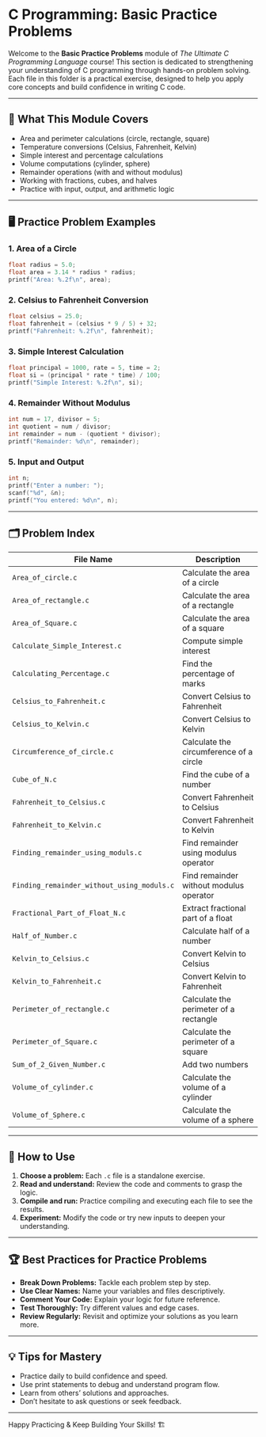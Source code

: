 # C Programming: Basic Practice Problems

Welcome to the **Basic Practice Problems** module of _The Ultimate C Programming Language_ course! This section is dedicated to strengthening your understanding of C programming through hands-on problem solving. Each file in this folder is a practical exercise, designed to help you apply core concepts and build confidence in writing C code.

---

## 🚀 What This Module Covers

- Area and perimeter calculations (circle, rectangle, square)
- Temperature conversions (Celsius, Fahrenheit, Kelvin)
- Simple interest and percentage calculations
- Volume computations (cylinder, sphere)
- Remainder operations (with and without modulus)
- Working with fractions, cubes, and halves
- Practice with input, output, and arithmetic logic

---

## 🖥️ Practice Problem Examples

### 1. Area of a Circle

```c
float radius = 5.0;
float area = 3.14 * radius * radius;
printf("Area: %.2f\n", area);
```

### 2. Celsius to Fahrenheit Conversion

```c
float celsius = 25.0;
float fahrenheit = (celsius * 9 / 5) + 32;
printf("Fahrenheit: %.2f\n", fahrenheit);
```

### 3. Simple Interest Calculation

```c
float principal = 1000, rate = 5, time = 2;
float si = (principal * rate * time) / 100;
printf("Simple Interest: %.2f\n", si);
```

### 4. Remainder Without Modulus

```c
int num = 17, divisor = 5;
int quotient = num / divisor;
int remainder = num - (quotient * divisor);
printf("Remainder: %d\n", remainder);
```

### 5. Input and Output

```c
int n;
printf("Enter a number: ");
scanf("%d", &n);
printf("You entered: %d\n", n);
```

---

## 🗂️ Problem Index

| File Name                                 | Description                                         |
|-------------------------------------------|-----------------------------------------------------|
| `Area_of_circle.c`                        | Calculate the area of a circle                      |
| `Area_of_rectangle.c`                     | Calculate the area of a rectangle                   |
| `Area_of_Square.c`                        | Calculate the area of a square                      |
| `Calculate_Simple_Interest.c`             | Compute simple interest                             |
| `Calculating_Percentage.c`                | Find the percentage of marks                        |
| `Celsius_to_Fahrenheit.c`                 | Convert Celsius to Fahrenheit                       |
| `Celsius_to_Kelvin.c`                     | Convert Celsius to Kelvin                           |
| `Circumference_of_circle.c`               | Calculate the circumference of a circle             |
| `Cube_of_N.c`                             | Find the cube of a number                           |
| `Fahrenheit_to_Celsius.c`                 | Convert Fahrenheit to Celsius                       |
| `Fahrenheit_to_Kelvin.c`                  | Convert Fahrenheit to Kelvin                        |
| `Finding_remainder_using_moduls.c`        | Find remainder using modulus operator               |
| `Finding_remainder_without_using_moduls.c`| Find remainder without modulus operator             |
| `Fractional_Part_of_Float_N.c`            | Extract fractional part of a float                  |
| `Half_of_Number.c`                        | Calculate half of a number                          |
| `Kelvin_to_Celsius.c`                     | Convert Kelvin to Celsius                           |
| `Kelvin_to_Fahrenheit.c`                  | Convert Kelvin to Fahrenheit                        |
| `Perimeter_of_rectangle.c`                | Calculate the perimeter of a rectangle              |
| `Perimeter_of_Square.c`                   | Calculate the perimeter of a square                 |
| `Sum_of_2_Given_Number.c`                 | Add two numbers                                     |
| `Volume_of_cylinder.c`                    | Calculate the volume of a cylinder                  |
| `Volume_of_Sphere.c`                      | Calculate the volume of a sphere                    |

---

## 📝 How to Use

1. **Choose a problem:** Each `.c` file is a standalone exercise.
2. **Read and understand:** Review the code and comments to grasp the logic.
3. **Compile and run:** Practice compiling and executing each file to see the results.
4. **Experiment:** Modify the code or try new inputs to deepen your understanding.

---

## 🏆 Best Practices for Practice Problems

- **Break Down Problems:** Tackle each problem step by step.
- **Use Clear Names:** Name your variables and files descriptively.
- **Comment Your Code:** Explain your logic for future reference.
- **Test Thoroughly:** Try different values and edge cases.
- **Review Regularly:** Revisit and optimize your solutions as you learn more.

---

## 💡 Tips for Mastery

- Practice daily to build confidence and speed.
- Use print statements to debug and understand program flow.
- Learn from others’ solutions and approaches.
- Don’t hesitate to ask questions or seek feedback.

---

Happy Practicing & Keep Building Your Skills! 🏗️

